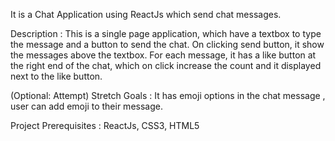 It is a Chat Application using ReactJs which send chat messages.

Description : This is a single page application, which have a textbox to type the message and a button to send the chat.
On clicking send button, it show the messages above the textbox. For each message, it has a like button at the right end of the chat, which on click increase the count and it displayed next to the like button.

(Optional: Attempt) Stretch Goals : It has emoji options in the chat message , user can add emoji to their message.

Project Prerequisites : ReactJs, CSS3, HTML5
